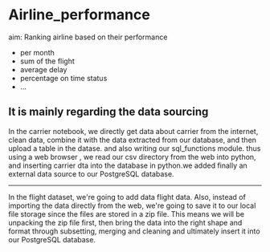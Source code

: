 # Airline_performance

aim: Ranking airline based on their performance
- per month
- sum of the flight
- average delay
- percentage on time status
- ...

It is mainly regarding the data sourcing 
---

In the carrier notebook, we directly get data about carrier from the internet, clean data, combine it with the data extracted from our database, and then upload a table in the datase. and also writing our sql_functions module. thus using a web browser , we read our csv directory from the web into python, and inserting carrier dta into the database in python.we added finally an external data source to our PostgreSQL database.

----

In the flight dataset, we're going to add data flight data. Also, instead of importing the data directly from the web, we're going to save it to our local file storage since the files are stored in a zip file. This means we will be unpacking the zip file first, then bring the data into the right shape and format through subsetting, merging and cleaning and ultimately insert it into our PostgreSQL database.
